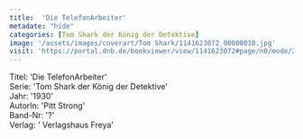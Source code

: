 ```yaml
---
title:  'Die TelefonArbeiter'
metadate: "hide"
categories: [Tom Shark der König der Detektive]
image: '/assets/images/coverart/Tom Shark/1141623072_00000010.jpg'
visit: 'https://portal.dnb.de/bookviewer/view/1141623072#page/n0/mode/2up'
---
```

Titel: 'Die TelefonArbeiter' <br>
Serie: 'Tom Shark der König der Detektive' <br>
Jahr: '1930' <br>
AutorIn: 'Pitt Strong' <br>
Band-Nr: '?' <br>
Verlag: ' Verlagshaus Freya'